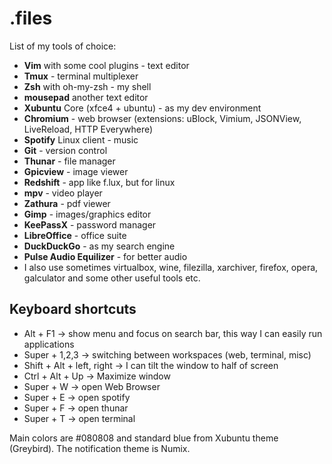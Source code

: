 # .files

List of my tools of choice:

 * **Vim** with some cool plugins - text editor
 * **Tmux** - terminal multiplexer
 * **Zsh** with oh-my-zsh - my shell
 * **mousepad** another text editor
 * **Xubuntu** Core (xfce4 + ubuntu) - as my dev environment
 * **Chromium** - web browser (extensions: uBlock, Vimium, JSONView, LiveReload, HTTP Everywhere)
 * **Spotify** Linux client - music
 * **Git** - version control
 * **Thunar** - file manager
 * **Gpicview** - image viewer
 * **Redshift** - app like f.lux, but for linux
 * **mpv** - video player
 * **Zathura** - pdf viewer
 * **Gimp** - images/graphics editor
 * **KeePassX** - password manager
 * **LibreOffice** - office suite
 * **DuckDuckGo** - as my search engine
 * **Pulse Audio Equilizer** - for better audio
 * I also use sometimes virtualbox, wine, filezilla, xarchiver, firefox, opera, galculator and some other useful tools etc.

## Keyboard shortcuts

 * Alt + F1 -> show menu and focus on search bar, this way I can easily run applications
 * Super + 1,2,3 -> switching between workspaces (web, terminal, misc)
 * Shift + Alt + left, right -> I can tilt the window to half of screen
 * Ctrl + Alt + Up -> Maximize window
 * Super + W -> open Web Browser
 * Super + E -> open spotify
 * Super + F -> open thunar
 * Super + T -> open terminal

Main colors are #080808 and standard blue from Xubuntu theme (Greybird).
The notification theme is Numix.
